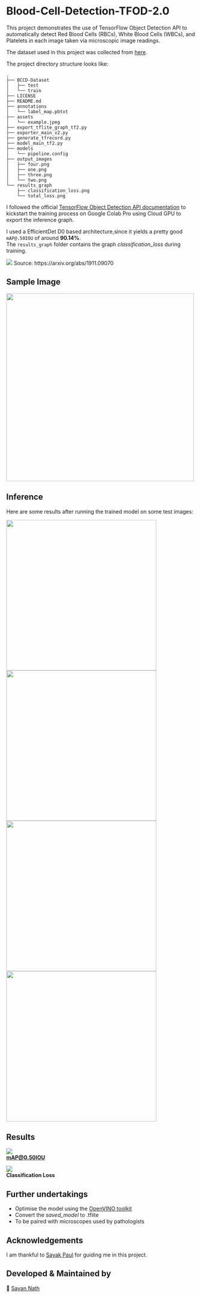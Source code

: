 # Blood-Cell-Detection-TFOD-2.0

This project demonstrates the use of TensorFlow Object Detection API to automatically detect Red Blood Cells (RBCs), White Blood Cells (WBCs), and Platelets in each image taken via microscopic image readings.

The dataset used in this project was collected from [here](https://github.com/Shenggan/BCCD_Dataset).

The project directory structure looks like:

```
.
├── BCCD-Dataset
│   ├── test
│   └── train
├── LICENSE
├── README.md
├── annotations
│   └── label_map.pbtxt
├── assets
│   └── example.jpeg
├── export_tflite_graph_tf2.py
├── exporter_main_v2.py
├── generate_tfrecord.py
├── model_main_tf2.py
├── models
│   └── pipeline.config
├── output_images
│   ├── four.png
│   ├── one.png
│   ├── three.png
│   └── two.png
└── results_graph
    ├── classification_loss.png
    └── total_loss.png
```

I followed the official [TensorFlow Object Detection API documentation](https://github.com/tensorflow/models/tree/master/research/object_detection) to kickstart the training process on Google Colab Pro using Cloud GPU to export the inference graph.

I used a EfficientDet D0 based architecture,since it yields a pretty good `mAP@.50IOU` of around **90.14%**. <br> 
The `results_graph` folder contains the graph _classification_loss_ during training.

<img src="assets/efficient det.png">
Source: https://arxiv.org/abs/1911.09070

## Sample Image
<img height=500 width=500 src="assets/sample.jpeg">

## Inference
Here are some results after running the trained model on some test images:
<p>
    <img height=400 width=400 src="output_images/one.png">
    <img height=400 width=400 src="output_images/two.png"> <br>
    <img height=400 width=400 src="output_images/three.png">
    <img height=400 width=400 src="output_images/four.png">
</p>

## Results

<img src="exported_graph/mAP@.50IOU.png"> <br>
**mAP@0.50IOU**

<img src="exported_graph/classification_loss.png"> <br>
**Classification Loss**


## Further undertakings
* Optimise the model using the [OpenVINO toolkit](https://software.intel.com/en-us/openvino-toolkit) 
* Convert the _saved_model_ to .tflite
* To be paired with microscopes used by pathologists

## Acknowledgements
I am thankful to [Sayak Paul](https://sayak.dev) for guiding me in this project.

## Developed & Maintained by
👨 [Sayan Nath](https://sayannath.biz)
